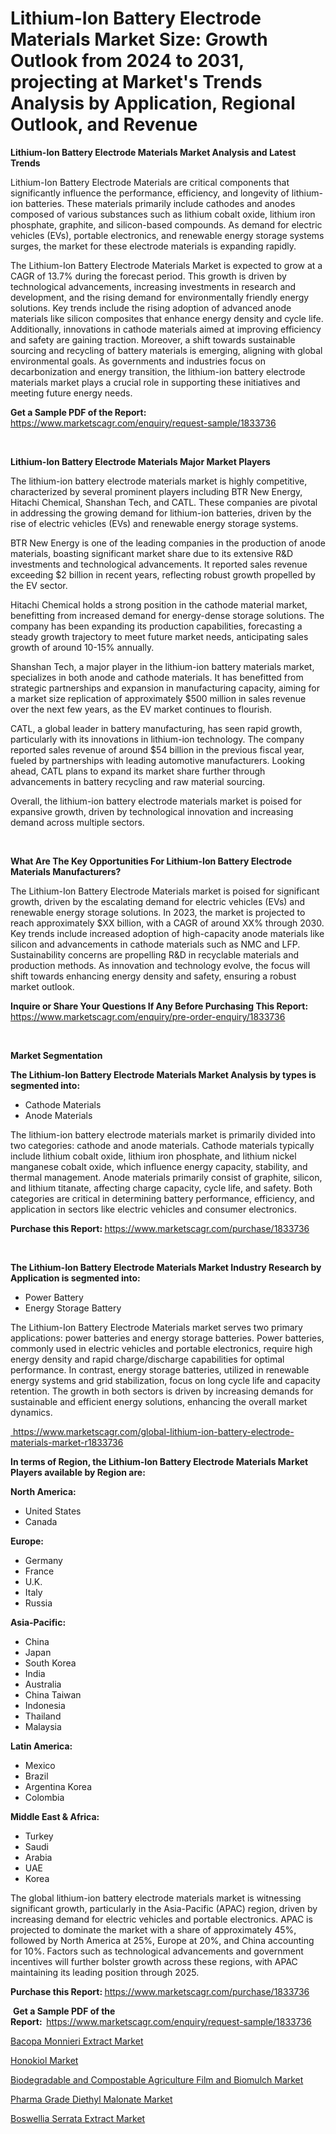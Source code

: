 <p><h1>Lithium-Ion Battery Electrode Materials Market Size: Growth Outlook from 2024 to 2031, projecting at Market's Trends Analysis by Application, Regional Outlook, and Revenue</h1></p><p><strong>Lithium-Ion Battery Electrode Materials Market Analysis and Latest Trends</strong></p>
<p><p>Lithium-Ion Battery Electrode Materials are critical components that significantly influence the performance, efficiency, and longevity of lithium-ion batteries. These materials primarily include cathodes and anodes composed of various substances such as lithium cobalt oxide, lithium iron phosphate, graphite, and silicon-based compounds. As demand for electric vehicles (EVs), portable electronics, and renewable energy storage systems surges, the market for these electrode materials is expanding rapidly.</p><p>The Lithium-Ion Battery Electrode Materials Market is expected to grow at a CAGR of 13.7% during the forecast period. This growth is driven by technological advancements, increasing investments in research and development, and the rising demand for environmentally friendly energy solutions. Key trends include the rising adoption of advanced anode materials like silicon composites that enhance energy density and cycle life. Additionally, innovations in cathode materials aimed at improving efficiency and safety are gaining traction. Moreover, a shift towards sustainable sourcing and recycling of battery materials is emerging, aligning with global environmental goals. As governments and industries focus on decarbonization and energy transition, the lithium-ion battery electrode materials market plays a crucial role in supporting these initiatives and meeting future energy needs.</p></p>
<p><strong>Get a Sample PDF of the Report:&nbsp;</strong> <a href="https://www.marketscagr.com/enquiry/request-sample/1833736?utm_campaign=1268&utm_medium=2&utm_source=Github&utm_content=ia&utm_term=17102024&utm_id=lithium-ion-battery-electrode-materials">https://www.marketscagr.com/enquiry/request-sample/1833736</a></p>
<p>&nbsp;</p>
<p><strong>Lithium-Ion Battery Electrode Materials Major Market Players</strong></p>
<p><p>The lithium-ion battery electrode materials market is highly competitive, characterized by several prominent players including BTR New Energy, Hitachi Chemical, Shanshan Tech, and CATL. These companies are pivotal in addressing the growing demand for lithium-ion batteries, driven by the rise of electric vehicles (EVs) and renewable energy storage systems.</p><p>BTR New Energy is one of the leading companies in the production of anode materials, boasting significant market share due to its extensive R&D investments and technological advancements. It reported sales revenue exceeding $2 billion in recent years, reflecting robust growth propelled by the EV sector.</p><p>Hitachi Chemical holds a strong position in the cathode material market, benefitting from increased demand for energy-dense storage solutions. The company has been expanding its production capabilities, forecasting a steady growth trajectory to meet future market needs, anticipating sales growth of around 10-15% annually.</p><p>Shanshan Tech, a major player in the lithium-ion battery materials market, specializes in both anode and cathode materials. It has benefitted from strategic partnerships and expansion in manufacturing capacity, aiming for a market size replication of approximately $500 million in sales revenue over the next few years, as the EV market continues to flourish.</p><p>CATL, a global leader in battery manufacturing, has seen rapid growth, particularly with its innovations in lithium-ion technology. The company reported sales revenue of around $54 billion in the previous fiscal year, fueled by partnerships with leading automotive manufacturers. Looking ahead, CATL plans to expand its market share further through advancements in battery recycling and raw material sourcing.</p><p>Overall, the lithium-ion battery electrode materials market is poised for expansive growth, driven by technological innovation and increasing demand across multiple sectors.</p></p>
<p>&nbsp;</p>
<p><strong>What Are The Key Opportunities For Lithium-Ion Battery Electrode Materials Manufacturers?</strong></p>
<p><p>The Lithium-Ion Battery Electrode Materials market is poised for significant growth, driven by the escalating demand for electric vehicles (EVs) and renewable energy storage solutions. In 2023, the market is projected to reach approximately $XX billion, with a CAGR of around XX% through 2030. Key trends include increased adoption of high-capacity anode materials like silicon and advancements in cathode materials such as NMC and LFP. Sustainability concerns are propelling R&D in recyclable materials and production methods. As innovation and technology evolve, the focus will shift towards enhancing energy density and safety, ensuring a robust market outlook.</p></p>
<p><strong>Inquire or Share Your Questions If Any Before Purchasing This Report:</strong> <a href="https://www.marketscagr.com/enquiry/pre-order-enquiry/1833736?utm_campaign=1268&utm_medium=2&utm_source=Github&utm_content=ia&utm_term=17102024&utm_id=lithium-ion-battery-electrode-materials">https://www.marketscagr.com/enquiry/pre-order-enquiry/1833736</a></p>
<p>&nbsp;</p>
<p><strong>Market Segmentation</strong></p>
<p><strong>The Lithium-Ion Battery Electrode Materials Market Analysis by types is segmented into:</strong></p>
<p><ul><li>Cathode Materials</li><li>Anode Materials</li></ul></p>
<p><p>The lithium-ion battery electrode materials market is primarily divided into two categories: cathode and anode materials. Cathode materials typically include lithium cobalt oxide, lithium iron phosphate, and lithium nickel manganese cobalt oxide, which influence energy capacity, stability, and thermal management. Anode materials primarily consist of graphite, silicon, and lithium titanate, affecting charge capacity, cycle life, and safety. Both categories are critical in determining battery performance, efficiency, and application in sectors like electric vehicles and consumer electronics.</p></p>
<p><strong>Purchase this Report:&nbsp;</strong><a href="https://www.marketscagr.com/purchase/1833736?utm_campaign=1268&utm_medium=2&utm_source=Github&utm_content=ia&utm_term=17102024&utm_id=lithium-ion-battery-electrode-materials">https://www.marketscagr.com/purchase/1833736</a></p>
<p>&nbsp;</p>
<p><strong>The Lithium-Ion Battery Electrode Materials Market Industry Research by Application is segmented into:</strong></p>
<p><ul><li>Power Battery</li><li>Energy Storage Battery</li></ul></p>
<p><p>The Lithium-Ion Battery Electrode Materials market serves two primary applications: power batteries and energy storage batteries. Power batteries, commonly used in electric vehicles and portable electronics, require high energy density and rapid charge/discharge capabilities for optimal performance. In contrast, energy storage batteries, utilized in renewable energy systems and grid stabilization, focus on long cycle life and capacity retention. The growth in both sectors is driven by increasing demands for sustainable and efficient energy solutions, enhancing the overall market dynamics.</p></p>
<p><a href="https://www.marketscagr.com/global-lithium-ion-battery-electrode-materials-market-r1833736?utm_campaign=1268&utm_medium=2&utm_source=Github&utm_content=ia&utm_term=17102024&utm_id=lithium-ion-battery-electrode-materials">&nbsp;https://www.marketscagr.com/global-lithium-ion-battery-electrode-materials-market-r1833736</a></p>
<p><strong>In terms of Region, the Lithium-Ion Battery Electrode Materials Market Players available by Region are:</strong></p>
<p>
    <p> <strong> North America: </strong>
        <ul>
            <li>United States</li>
            <li>Canada</li>
        </ul>
        </p> 
    <p> <strong> Europe: </strong>
        <ul>
            <li>Germany</li>
            <li>France</li>
            <li>U.K.</li>
            <li>Italy</li>
            <li>Russia</li>
        </ul>
        </p> 
    <p> <strong> Asia-Pacific: </strong>
        <ul>
            <li>China</li>
            <li>Japan</li>
            <li>South Korea</li>
            <li>India</li>
            <li>Australia</li>
            <li>China Taiwan</li>
            <li>Indonesia</li>
            <li>Thailand</li>
            <li>Malaysia</li>
        </ul>
        </p> 
    <p> <strong> Latin America: </strong>
        <ul>
            <li>Mexico</li>
            <li>Brazil</li>
            <li>Argentina Korea</li>
            <li>Colombia</li>
        </ul>
        </p> 
    <p> <strong> Middle East & Africa: </strong>
        <ul>
            <li>Turkey</li>
            <li>Saudi</li>
            <li>Arabia</li>
            <li>UAE</li>
            <li>Korea</li>
        </ul>
    </p>
    </p>
<p><p>The global lithium-ion battery electrode materials market is witnessing significant growth, particularly in the Asia-Pacific (APAC) region, driven by increasing demand for electric vehicles and portable electronics. APAC is projected to dominate the market with a share of approximately 45%, followed by North America at 25%, Europe at 20%, and China accounting for 10%. Factors such as technological advancements and government incentives will further bolster growth across these regions, with APAC maintaining its leading position through 2025.</p></p>
<p><strong>Purchase this Report: </strong><a href="https://www.marketscagr.com/purchase/1833736?utm_campaign=1268&utm_medium=2&utm_source=Github&utm_content=ia&utm_term=17102024&utm_id=lithium-ion-battery-electrode-materials">https://www.marketscagr.com/purchase/1833736</a></p>
<p>&nbsp;<strong>Get a Sample PDF of the Report:&nbsp;&nbsp;</strong><a href="https://www.marketscagr.com/enquiry/request-sample/1833736?utm_campaign=1268&utm_medium=2&utm_source=Github&utm_content=ia&utm_term=17102024&utm_id=lithium-ion-battery-electrode-materials">https://www.marketscagr.com/enquiry/request-sample/1833736</a></p>
<p><strong></strong></p>
<p><p><a href="https://www.linkedin.com/pulse/booming-bacopa-monnieri-extract-market-sector-analysis-nwzde?utm_campaign=1268&utm_medium=2&utm_source=Github&utm_content=ia&utm_term=17102024&utm_id=lithium-ion-battery-electrode-materials">Bacopa Monnieri Extract Market</a></p><p><a href="https://www.linkedin.com/pulse/insights-honokiol-market-players-size-geographical-regions-6a2ne?utm_campaign=1268&utm_medium=2&utm_source=Github&utm_content=ia&utm_term=17102024&utm_id=lithium-ion-battery-electrode-materials">Honokiol Market</a></p><p><a href="https://github.com/markita8qfi/Market-Research-Report-List-1/blob/main/biodegradable-and-compostable-agriculture-film-and-biomulch-market.md?utm_campaign=1268&utm_medium=2&utm_source=Github&utm_content=ia&utm_term=17102024&utm_id=lithium-ion-battery-electrode-materials">Biodegradable and Compostable Agriculture Film and Biomulch Market</a></p><p><a href="https://github.com/gec52wolter/Market-Research-Report-List-1/blob/main/pharma-grade-diethyl-malonate-market.md?utm_campaign=1268&utm_medium=2&utm_source=Github&utm_content=ia&utm_term=17102024&utm_id=lithium-ion-battery-electrode-materials">Pharma Grade Diethyl Malonate Market</a></p><p><a href="https://www.linkedin.com/pulse/emerging-trends-boswellia-serrata-extract-market-detailed-8scie?utm_campaign=1268&utm_medium=2&utm_source=Github&utm_content=ia&utm_term=17102024&utm_id=lithium-ion-battery-electrode-materials">Boswellia Serrata Extract Market</a></p></p>